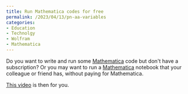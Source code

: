 ```yaml
---
title: Run Mathematica codes for free
permalink: /2023/04/13/pn-aa-variables
categories:
- Education
- Technolgy
- Wolfram
- Mathematica
---
```




Do you want to write and run some [Mathematica](https://www.wolfram.com/mathematica/)
code but don't have a subscription? Or you may want to
run a [Mathematica](https://www.wolfram.com/mathematica/) notebook that
your colleague or friend has, without paying for Mathematica.


[This video](https://youtu.be/t1piP36F87U) is then for you.
